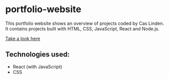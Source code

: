 # portfolio-website

This portfolio website shows an overview of projects coded by Cas Linden. 
It contains projects built with HTML, CSS, JavaScript, React and Node.js. 

[Take a look here](https://caslinden.github.io/portfolio-website/)

## Technologies used:

- React (with JavaScript)
- CSS